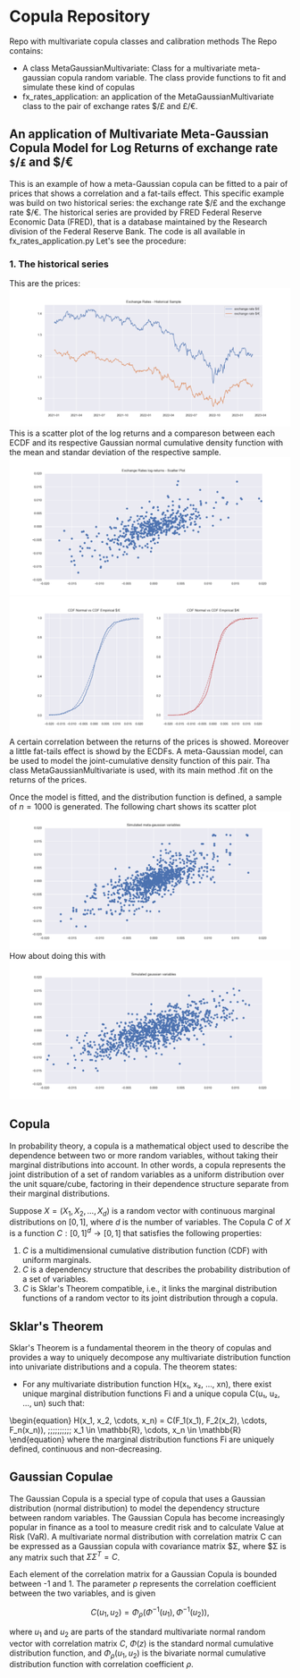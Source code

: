 # Copula Repository
Repo with multivariate copula classes and calibration methods
The Repo contains:
- A class MetaGaussianMultivariate: Class for a multivariate meta-gaussian copula random variable. The class provide functions to fit and 
    simulate these kind of copulas
- fx_rates_application: an application of the MetaGaussianMultivariate class to the pair of 
exchange rates $/£ and £/€.
## An application of Multivariate Meta-Gaussian Copula Model for Log Returns of exchange rate `$`/`£` and \$/€
This is an example of how a meta-Gaussian copula can be fitted to a pair of prices that shows
a correlation and a fat-tails effect. This specific example was build on two 
historical series: the exchange rate $/£ and the exchange rate $/€. The historical series 
are provided by FRED Federal Reserve Economic Data (FRED), that is a database maintained by 
the Research division of the Federal Reserve Bank. The code is all available in fx_rates_application.py
Let's see the procedure:

### 1. The historical series
This are the prices:
![alt text](https://github.com/lorenzo7741/copula/blob/pp/plot/rates_hist.png?raw=true)
This is a scatter plot of the log returns and a compareson between each ECDF and its
 respective Gaussian normal cumulative density function with the mean and standar
  deviation of the respective sample.
![alt text](https://github.com/lorenzo7741/copula/blob/pp/plot/rates_hist_scatter.png?raw=true)
![alt text](https://github.com/lorenzo7741/copula/blob/pp/plot/ecdf_vs_gaussian.png?raw=true)
A certain correlation between the returns of the prices is showed. Moreover a little
fat-tails effect is showd by the ECDFs. A meta-Gaussian model, can be used to model the 
joint-cumulative density function of this pair. Tha class MetaGaussianMultivariate is used, with
its main method .fit on the returns of the prices. 

Once the model is fitted, and the distribution function is defined, a sample
 of $n=1000$ is generated. The following chart shows its scatter plot
![alt text](https://github.com/lorenzo7741/copula/blob/pp/plot/sim_copula_scatter.png?raw=true)
How about doing this with 
![alt text](https://github.com/lorenzo7741/copula/blob/pp/plot/sim_gaussian_scatter.png?raw=true)


## Copula

In probability theory, a copula is a mathematical object used to describe the dependence between two or more random variables, without taking their marginal distributions into account. In other words, a copula represents the joint distribution of a set of random variables as a uniform distribution over the unit square/cube, factoring in their dependence structure separate from their marginal distributions.

Suppose $X = (X_1, X_2, ..., X_d)$ is a random vector with continuous marginal distributions on $[0,1]$, where $d$ is the number of variables. The Copula $C$ of $X$ is a function $C : [0,1]^d \rightarrow [0,1]$ that satisfies the following properties:

1. $C$ is a multidimensional cumulative distribution function (CDF) with uniform marginals.
2. $C$ is a dependency structure that describes the probability distribution of a set of variables.
3. $C$ is Sklar's Theorem compatible, i.e., it links the marginal distribution functions of a random vector to its joint distribution through a copula.

## Sklar's Theorem

Sklar's Theorem is a fundamental theorem in the theory of copulas and provides a way to uniquely decompose any multivariate distribution function into univariate distributions and a copula. The theorem states:

- For any multivariate distribution function H(x₁, x₂, ..., xn), there exist unique marginal distribution functions Fi and a unique copula C(u₁, u₂, ..., un) such that:

\begin{equation}
H(x_1, x_2, \cdots, x_n) = C(F_1(x_1), F_2(x_2), \cdots, F_n(x_n)), \;\;\;\;\;\;\;\;\;\; x_1 \in \mathbb{R}, \cdots, x_n \in \mathbb{R}
\end{equation}
where the marginal distribution functions Fi are uniquely defined, continuous and non-decreasing.

## Gaussian Copulae

The Gaussian Copula is a special type of copula that uses a Gaussian distribution 
(normal distribution) to model the dependency structure between random variables.
 The Gaussian Copula has become increasingly popular in finance as a tool to measure 
 credit risk and to calculate Value at Risk (VaR). A multivariate normal distribution 
 with correlation matrix C can be expressed as a Gaussian copula with covariance
  matrix $Σ, where $Σ is any matrix such that $ΣΣ^T = C$.

Each element of the correlation matrix for a Gaussian Copula is bounded between -1 and 1. The parameter ρ represents the correlation coefficient between the two variables, and is given

```math
C(u_1, u_2) = \Phi_{\rho}\Big(\Phi^{-1}(u_1),\Phi^{-1}(u_2)\Big),
```
where $u_1$ and $u_2$ are parts of the standard multivariate normal random vector with correlation matrix $C$, $\Phi(z)$ is the standard
normal cumulative distribution function, and $\Phi _\rho(u_1,u_2)$ is the bivariate normal cumulative distribution
function with correlation coefficient $\rho$.
